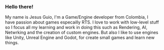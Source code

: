 ### Hello there!

My name is Jesus Guio, I'm a Game/Engine developer from Colombia, I have passion about games especailly RTS. I love to work with low-level stuff so I focus all my learning and work in doing this such as Rendering, AI, Netwrking and the creation of custom engines. But also I like to use engines like Unity, Unreal Engine and Godot, for create small games and learn new things.

